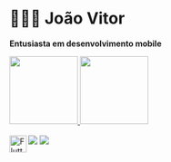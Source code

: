 # 🧑🏾‍💻 João Vitor

**Entusiasta em desenvolvimento mobile** 
<div align="left">
  <a href="https://github.com/jvdss3">
  <img height="120"
  src="https://github-readme-stats.vercel.app/api?username=jvdss3&show_icons=true&theme=swift&include_all_commits=true&count_private=true"/>  
  <img height="120"
   src="https://github-readme-stats.vercel.app/api/top-langs/?username=jvdss3&layout=compact&langs_count=7&theme=swift"/>   


  <div style="display: inline_block"><br> 
   <img align="left" alt="Flutter" height="30" width="30" src="https://cdn.jsdelivr.net/gh/devicons/devicon@latest/icons/flutter/flutter-original.svg">
   
 <div>   
  <a href = "mailto:jvdss3@icloud.com"><img src="https://img.shields.io/badge/-Gmail-%23333?style=for-the-badge&logo=gmail&logoColor=white" target="_blank"></a>
  <a href="https://www.linkedin.com/in/jvdss3" target="_blank"><img src="https://img.shields.io/badge/-LinkedIn-%230077B5?style=for-the-badge&logo=linkedin&logoColor=white" target="_blank"></a> 
 <div>

